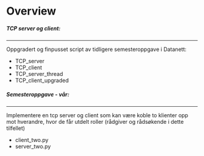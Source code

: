 # Overview

##### TCP server og client:
---
Oppgradert og finpusset script av tidligere semesteroppgave i Datanett:
- TCP_server
- TCP_client
- TCP_server_thread
- TCP_client_upgraded

##### Semesteroppgave - vår:
---
Implementere en tcp server og client som kan være koble to klienter opp mot hverandre, hvor de får utdelt roller (rådgiver og rådsøkende i dette tilfellet)
- client_two.py
- server_two.py
